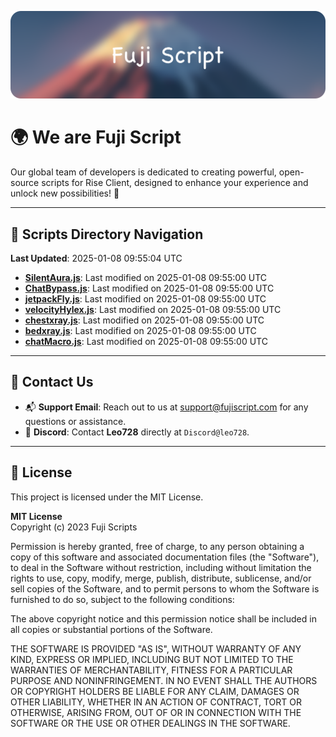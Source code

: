 ![Banner](.github/b.webp)

# 🌍 **We are Fuji Script**

Our global team of developers is dedicated to creating powerful, open-source scripts for Rise Client, designed to enhance your experience and unlock new possibilities! 🌟

---
<!-- SCRIPTS_NAVIGATION_START -->
## 📂 **Scripts Directory Navigation**

**Last Updated**: 2025-01-08 09:55:04 UTC

- **[SilentAura.js](scripts/SilentAura.js)**: Last modified on 2025-01-08 09:55:00 UTC
- **[ChatBypass.js](scripts/ChatBypass.js)**: Last modified on 2025-01-08 09:55:00 UTC
- **[jetpackFly.js](scripts/jetpackFly.js)**: Last modified on 2025-01-08 09:55:00 UTC
- **[velocityHylex.js](scripts/velocityHylex.js)**: Last modified on 2025-01-08 09:55:00 UTC
- **[chestxray.js](scripts/chestxray.js)**: Last modified on 2025-01-08 09:55:00 UTC
- **[bedxray.js](scripts/bedxray.js)**: Last modified on 2025-01-08 09:55:00 UTC
- **[chatMacro.js](scripts/chatMacro.js)**: Last modified on 2025-01-08 09:55:00 UTC

<!-- SCRIPTS_NAVIGATION_END -->

---

## 💬 **Contact Us**  
- 📬 **Support Email**: Reach out to us at [support@fujiscript.com](mailto:support@fujiscript.com) for any questions or assistance.  
- 💬 **Discord**: Contact **Leo728** directly at `Discord@leo728`.

---

## 📜 **License**

This project is licensed under the MIT License.  

**MIT License**  
Copyright (c) 2023 Fuji Scripts  

Permission is hereby granted, free of charge, to any person obtaining a copy of this software and associated documentation files (the "Software"), to deal in the Software without restriction, including without limitation the rights to use, copy, modify, merge, publish, distribute, sublicense, and/or sell copies of the Software, and to permit persons to whom the Software is furnished to do so, subject to the following conditions:  

The above copyright notice and this permission notice shall be included in all copies or substantial portions of the Software.  

THE SOFTWARE IS PROVIDED "AS IS", WITHOUT WARRANTY OF ANY KIND, EXPRESS OR IMPLIED, INCLUDING BUT NOT LIMITED TO THE WARRANTIES OF MERCHANTABILITY, FITNESS FOR A PARTICULAR PURPOSE AND NONINFRINGEMENT. IN NO EVENT SHALL THE AUTHORS OR COPYRIGHT HOLDERS BE LIABLE FOR ANY CLAIM, DAMAGES OR OTHER LIABILITY, WHETHER IN AN ACTION OF CONTRACT, TORT OR OTHERWISE, ARISING FROM, OUT OF OR IN CONNECTION WITH THE SOFTWARE OR THE USE OR OTHER DEALINGS IN THE SOFTWARE.  
